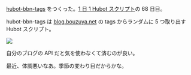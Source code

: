 [hubot-bbn-tags][gh:bouzuya/hubot-bbn-tags] をつくった。[1 日 1 Hubot スクリプト][hubot-script-per-day]の 68 日目。

hubot-bbn-tags は [blog.bouzuya.net](http://blog.bouzuya.net/) の tags からランダムに 5 つ取り出す　Hubot スクリプト。

![](http://img.f.hatena.ne.jp/images/fotolife/b/bouzuya/20140920/20140920003331.gif)

自分のブログの API だと気を使わなくて済むのが良い。

最近、体調悪いなあ。季節の変わり目だからかな。

[gh:bouzuya/hubot-bbn-tags]: https://github.com/bouzuya/hubot-bbn-tags
[hubot-script-per-day]: http://blog.bouzuya.net/posts?tags=hubot-script-per-day
